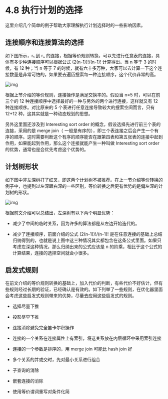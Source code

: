 # 4.8 执行计划的选择

这里介绍几个简单的例子帮助大家理解执行计划选择时的一些影响因素。

## 连接顺序和连接算法的选择

如下图所示，r₁ 到 rₙ 的连接，根据等价规则转换，可以先进行任意表的连接，具体有多少种连接顺序可以根据公式 (2(n-1))!/(n-1)! 计算得出。当 n 等于 3 的时候，有 12 种；当 n 等于 7 的时候，就有六十多万种，大家可以去计算一下这个连接数量是非常可怕的，如果要去遍历搜索每一种连接顺序，这个代价非常的高。

![img](https://obbusiness-private.oss-cn-shanghai.aliyuncs.com/doc/img/kernel-quickstart/V1.0.0/zh-CN/4.sql-engine/10.choice-execution-plan-01.png)

根据上节介绍的等价规则，连接操作是满足交换率的。假设当 n=5 时，可以在前三个的 12 种连接顺序中选择最好的一种与另外的两个进行连接，这样就又有 12 种连接顺序。对比原来的 5 个表进行任意连接导致较大的搜索空间而言，只有 12+12 种，这其实就是一种动态规划的思想。

另外这里面还涉及到 Interesting sort order 的概念，假设选择先进行前三个表的连接，采用的是 merge join（ 一般是有序的），即三个表连接之后会产生一个有序的顺序。这时需要判断这个有序的顺序能否在跟第四表和第五张表的连接中起到作用，如果能起到作用，那么这个连接就能产生一种叫做 Interesting sort order 的优势，通常也是会优先考虑这个优势的。

## 计划树形状

如下图中非左深树打了红叉，即这两个计划树不被推荐。在上一节介绍等价转换的例子中，也提到过左深跟右深的一些区别，等价转换之后更有优势的是偏左深的计划树的形状。

![img](https://obbusiness-private.oss-cn-shanghai.aliyuncs.com/doc/img/kernel-quickstart/V1.0.0/zh-CN/4.sql-engine/10.choice-execution-plan-02.png)

根据前文介绍可以总结出，左深树有以下两个明显优势：

- 减少了中间的临时关系，因为许多的算法都是从左边开始迭代的。

- 减少了连接顺序，前面介绍的公式 (2(n-1))!/(n-1)! 是在任意连接的基础上总结归纳得到的，也就是说上图中这三种情况其实都包含在这条公式里面。如果只考虑左深这种情况，那么归纳出来的公式应该是 n 的阶乘，相比于这个公式的计算结果，连接的选择空间就会小很多。

## 启发式规则

在前文介绍的等价规则转换的基础上，加入代价的判断，有些代价不好估计，但有些规则经过长期的验证，已经确认是有效的。如下列举了一些规则，在优化器里面会考虑这些启发式规则带来的优势，尽量去应用这些启发式的规则。

- 选择尽量下推

- 投影尽早下推

- 连接消除避免完全笛卡尔积操作

- 连接的一个关系在连接属性上有索引，将这关系放在内层循环中采用索引连接

- 连接的一个参数是排序的，用 merge join 可能比 hash join 好

- 多个关系的并或交时，先对最小关系进行组合

- 子查询的消除

- 嵌套连接的消除

- 使用等价谓词重写对条件化简
